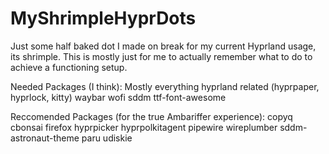 # MyShrimpleHyprDots
Just some half baked dot I made on break for my current Hyprland usage, its shrimple.
This is mostly just for me to actually remember what to do to achieve a functioning setup.

Needed Packages (I think):
Mostly everything hyprland related (hyprpaper, hyprlock, kitty)
waybar
wofi
sddm
ttf-font-awesome

Reccomended Packages (for the true Ambariffer experience):
copyq
cbonsai
firefox
hyprpicker
hyprpolkitagent
pipewire
wireplumber
sddm-astronaut-theme
paru
udiskie

